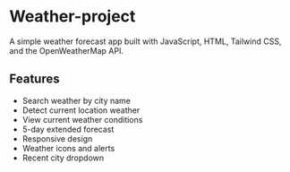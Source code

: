 # Weather-project

A simple weather forecast app built with JavaScript, HTML, Tailwind CSS, and the OpenWeatherMap API.

## Features
- Search weather by city name
- Detect current location weather
- View current weather conditions
- 5-day extended forecast
- Responsive design
- Weather icons and alerts
- Recent city dropdown


